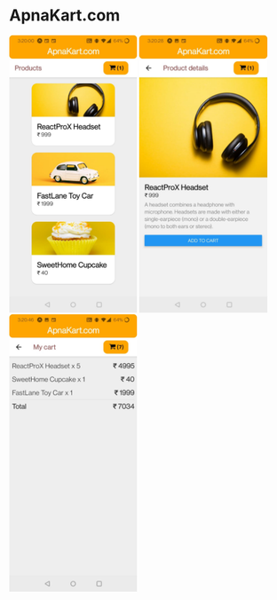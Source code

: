 # ApnaKart.com
<div>
<img src='./assets/ss/1_Prodcuts.jpeg' alt='1' height=500/>
<img src='./assets/ss/2_Product_Details.jpeg' alt='2' height=500/>
<img src='./assets/ss/3_Cart.jpeg' alt='3' height=500/>
<div>
